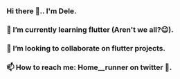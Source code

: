 ### Hi there 👋.. I'm Dele.
### 🌱 I’m currently learning flutter (Aren't we all?:wink:).
### 👯 I’m looking to collaborate on flutter projects.
### 📫 How to reach me: Home__runner on twitter :briefcase:.

